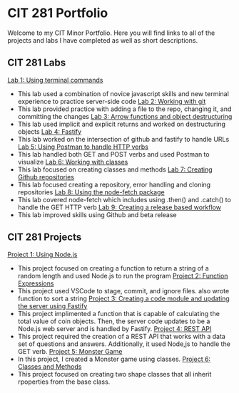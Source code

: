 # CIT 281 Portfolio
Welcome to my CIT Minor Portfolio. Here you will find links to all of the projects and labs I have completed as well as short descriptions. 

## CIT 281 Labs
[Lab 1: Using terminal commands](https://github.com/janeduncann/cit281-lab1)
- This lab used a combination of novice javascript skills and new terminal experience to practice server-side code
[Lab 2: Working with git](https://github.com/janeduncann/cit281-lab2)
- This lab provided practice with adding a file to the repo, changing it, and committing the changes
[Lab 3: Arrow functions and object destructuring](https://github.com/janeduncann/cit281-lab3)
- This lab used implicit and explicit returns and worked on destructuring objects
[Lab 4: Fastify](https://github.com/janeduncann/cit281-lab4)
- This lab worked on the intersection of github and fastify to handle URLs
[Lab 5: Using Postman to handle HTTP verbs](https://github.com/janeduncann/cit281-lab5)
- This lab handled both GET and POST verbs and used Postman to visualize
[Lab 6: Working with classes](https://github.com/janeduncann/cit281-lab6)
- This lab focused on creating classes and methods
[Lab 7: Creating Github repositories](https://github.com/janeduncann/cit281-lab7)
- This lab focused creating a repository, error handling and cloning repositories
[Lab 8: Using the node-fetch package](https://github.com/janeduncann/cit281-lab8)
- This lab covered node-fetch which includes using .then() and .catch() to handle the GET HTTP verb
[Lab 9: Creating a release based workflow](https://github.com/janeduncann/cit281-lab9)
- This lab improved skills using Github and beta release

## CIT 281 Projects
[Project 1: Using Node.js](https://github.com/janeduncann/cit281-p1)
- This project focused on creating a function to return a string of a random length and used Node.js to run the program
[Project 2: Function Expressions](https://github.com/janeduncann/cit281-p2)
- This project used VSCode to stage, commit, and ignore files. also wrote function to sort a string
[Project 3: Creating a code module and updating the server using Fastify](https://github.com/janeduncann/cit281-p3)
- This project implimented a function that is capable of calculating the total value of coin objects. Then, the server code updates to be a Node.js web server and is handled by Fastify.
[Project 4: REST API](https://github.com/janeduncann/cit281-p4)
- This project required the creation of a REST API that works with a data set of questions and answers. Additionally, it used Node,js to handle the GET verb.
[Project 5: Monster Game](https://github.com/janeduncann/cit281-p5)
- In this project, I created a Monster game using classes.
[Project 6: Classes and Methods](https://github.com/janeduncann/cit281-p6)
- This project focused on creating two shape classes that all inherit rpoperties from the base class. 
